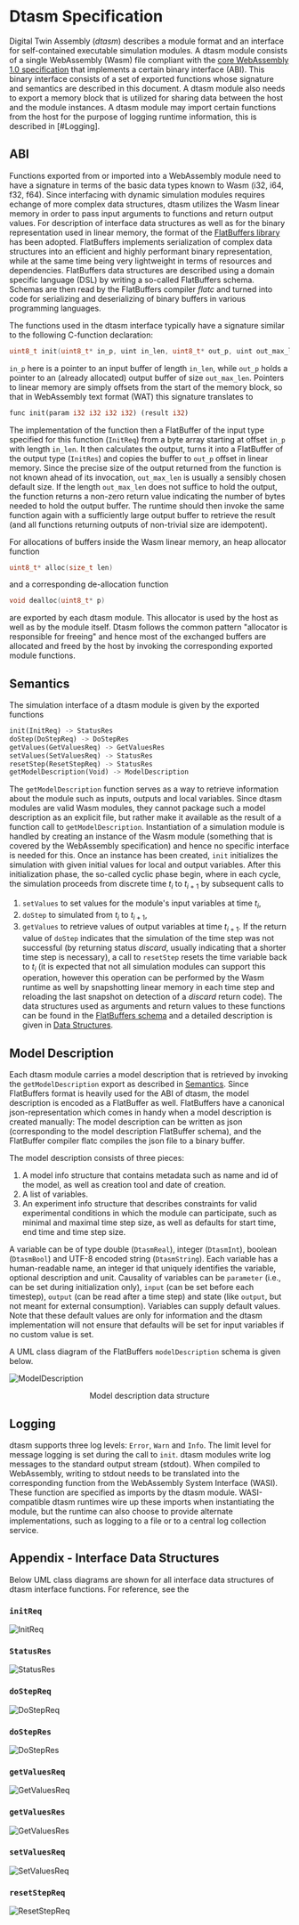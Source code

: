 # Dtasm Specification

Digital Twin Assembly (_dtasm_) describes a module format and an interface for self-contained executable simulation modules. A dtasm module consists of a single WebAssembly (Wasm) file compliant with the [core WebAssembly 1.0 specification](https://www.w3.org/TR/wasm-core-1/) that implements a certain binary interface (ABI). This binary interface consists of a set of exported functions whose signature and semantics are described in this document. A dtasm module also needs to export a memory block that is utilized for sharing data between the host and the module instances. A dtasm module may import certain functions from the host for the purpose of logging runtime information, this is described in [#Logging].

## ABI
Functions exported from or imported into a WebAssembly module need to have a signature in terms of the basic data types known to Wasm (i32, i64, f32, f64). Since interfacing with dynamic simulation modules requires echange of more complex data structures, dtasm utilizes the Wasm linear memory in order to pass input arguments to functions and return output values. For description of interface data structures as well as for the binary representation used in linear memory, the format of the [FlatBuffers library](https://google.github.io/flatbuffers/) has been adopted. FlatBuffers implements serialization of complex data structures into an efficient and highly performant binary representation, while at the same time being very lightweight in terms of resources and dependencies. FlatBuffers data structures are described using a domain specific language (DSL) by writing a so-called FlatBuffers schema. Schemas are then read by the FlatBuffers compiler _flatc_ and turned into code for serializing and deserializing of binary buffers in various programming languages. 

The functions used in the dtasm interface typically have a signature similar to the following C-function declaration:
```C
uint8_t init(uint8_t* in_p, uint in_len, uint8_t* out_p, uint out_max_len)
```
`in_p` here is a pointer to an input buffer of length `in_len`, while `out_p` holds a pointer to an (already allocated) output buffer of size `out_max_len`. Pointers to linear memory are simply offsets from the start of the memory block, so that in WebAssembly text format (WAT) this signature translates to 
```Rust
func init(param i32 i32 i32 i32) (result i32)
```
The implementation of the function then a FlatBuffer of the input type specified for this function (`InitReq`) from a byte array starting at offset `in_p` with length `in_len`. It then calculates the output, turns it into a FlatBuffer of the output type (`InitRes`) and copies the buffer to `out_p` offset in linear memory. Since the precise size of the output returned from the function is not known ahead of its invocation, `out_max_len` is usually a sensibly chosen default size. If the length `out_max_len` does not suffice to hold the output, the function returns a non-zero return value indicating the number of bytes needed to hold the output buffer. The runtime should then invoke the same function again with a sufficiently large output buffer to retrieve the result (and all functions returning outputs of non-trivial size are idempotent). 

For allocations of buffers inside the Wasm linear memory, an heap allocator function 
```C
uint8_t* alloc(size_t len)
```
and a corresponding de-allocation function
```C
void dealloc(uint8_t* p)
```
are exported by each dtasm module. This allocator is used by the host as well as by the module itself. Dtasm follows the common pattern "allocator is responsible for freeing" and hence most of the exchanged buffers are allocated and freed by the host by invoking the corresponding exported module functions. 

## Semantics
The simulation interface of a dtasm module is given by the exported functions 
```rust
init(InitReq) -> StatusRes
doStep(DoStepReq) -> DoStepRes
getValues(GetValuesReq) -> GetValuesRes
setValues(SetValuesReq) -> StatusRes
resetStep(ResetStepReq) -> StatusRes
getModelDescription(Void) -> ModelDescription
```
The `getModelDescription` function serves as a way to retrieve information about the module such as inputs, outputs and local variables. Since dtasm modules are valid Wasm modules, they cannot package such a model description as an explicit file, but rather make it available as the result of a function call to `getModelDescription`. Instantiation of a simulation module is handled by creating an instance of the Wasm module (something that is covered by the WebAssembly specification) and hence no specific interface is needed for this. Once an instance has been created, `init` initializes the simulation with given initial values for local and output variables. After this initialization phase, the so-called cyclic phase begin, where in each cycle, the simulation proceeds from discrete time $t_i$ to $t_{i+1}$ by subsequent calls to
1. `setValues` to set values for the module's input variables at time $t_i$, 
2. `doStep` to simulated from $t_i$ to $t_{i+1}$, 
3. `getValues` to retrieve values of output variables at time $t_{i+1}$.
If the return value of `doStep` indicates that the simulation of the time step was not successful (by returning status _discard_, usually indicating that a shorter time step is necessary), a call to `resetStep` resets the time variable back to $t_i$ (it is expected that not all simulation modules can support this operation, however this operation can be performed by the Wasm runtime as well by snapshotting linear memory in each time step and reloading the last snapshot on detection of a _discard_ return code).
The data structures used as arguments and return values to these functions can be found in the [FlatBuffers schema](dtasm.fbs) and a detailed description is given in [Data Structures](#interface-data-structures). 

## Model Description
Each dtasm module carries a model description that is retrieved by invoking the `getModelDescription` export as described in [Semantics](#semantics). Since FlatBuffers format is heavily used for the ABI of dtasm, the model description is encoded as a FlatBuffer as well. FlatBuffers have a canonical json-representation which comes in handy when a model description is created manually: The model description can be written as json (corresponding to the model description FlatBuffer schema), and the FlatBuffer compiler flatc compiles the json file to a binary buffer. 

The model description consists of three pieces: 
1. A model info structure that contains metadata such as name and id of the model, as well as creation tool and date of creation. 
2. A list of variables. 
3. An experiment info structure that describes constraints for valid experimental conditions in which the module can participate, such as minimal and maximal time step size, as well as defaults for start time, end time and time step size.

A variable can be of type double (`DtasmReal`), integer (`DtasmInt`), boolean (`DtasmBool`) and UTF-8 encoded string (`DtasmString`). Each variable has a human-readable name, an integer id that uniquely identifies the variable, optional description and unit. Causality of variables can be `parameter` (i.e., can be set during initialization only), `input` (can be set before each timestep), `output` (can be read after a time step) and state (like `output`, but not meant for external consumption). Variables can supply default values. Note that these default values are only for information and the dtasm implementation will not ensure that defaults will be set for input variables if no custom value is set. 

A UML class diagram of the FlatBuffers `modelDescription` schema is given below. 

![ModelDescription](images/modelDescription.svg)  
<p align="center">
Model description data structure
</p>

## Logging
dtasm supports three log levels: `Error`, `Warn` and `Info`. The limit level for message logging is set during the call to `init`. dtasm modules write log messages to the standard output stream (stdout). When compiled to WebAssembly, writing to stdout needs to be translated into the corresponding function from the WebAssembly System Interface (WASI). These function are specified as imports by the dtasm module. WASI-compatible dtasm runtimes wire up these imports when instantiating the module, but the runtime can also choose to provide alternate implementations, such as logging to a file or to a central log collection service. 

## Appendix - Interface Data Structures
Below UML class diagrams are shown for all interface data structures of dtasm interface functions. For reference, see the 

### `initReq`
![InitReq](images/initReq.svg)  

### `StatusRes`
![StatusRes](images/statusRes.svg)  

### `doStepReq`
![DoStepReq](images/doStepReq.svg)  

### `doStepRes`
![DoStepRes](images/doStepRes.svg)

### `getValuesReq`
![GetValuesReq](images/getValuesReq.svg)  

### `getValuesRes`
![GetValuesRes](images/getValuesRes.svg)  

### `setValuesReq`
![SetValuesReq](images/setValuesReq.svg)  

### `resetStepReq`
![ResetStepReq](images/resetStepReq.svg)  
